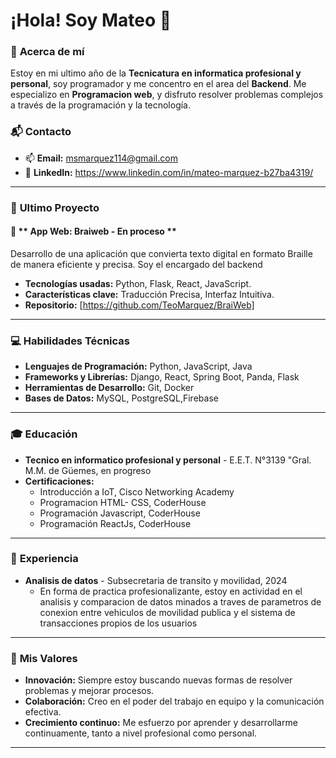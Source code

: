 # ¡Hola! Soy **Mateo** 👋

### 🌟 **Acerca de mí**
Estoy en mi ultimo año de la **Tecnicatura en informatica profesional y personal**, soy programador y me concentro en el area del **Backend**. Me especializo en **Programacion web**, y disfruto resolver problemas complejos a través de la programación y la tecnología.

### 📬 **Contacto**
- 📫 **Email:** msmarquez114@gmail.com
- 💼 **LinkedIn:** https://www.linkedin.com/in/mateo-marquez-b27ba4319/

---

### 🚀 **Ultimo Proyecto**

#### 📌 ** App Web: Braiweb - En proceso **
Desarrollo de una aplicación que convierta texto digital en formato Braille de manera eficiente y precisa. Soy el encargado del backend
- **Tecnologías usadas:** Python, Flask, React, JavaScript.
- **Características clave:** Traducción Precisa, Interfaz Intuitiva.
- **Repositorio:** [https://github.com/TeoMarquez/BraiWeb]
  
---

### 💻 **Habilidades Técnicas**

- **Lenguajes de Programación:** Python, JavaScript, Java
- **Frameworks y Librerías:** Django, React, Spring Boot, Panda, Flask
- **Herramientas de Desarrollo:** Git, Docker
- **Bases de Datos:** MySQL, PostgreSQL,Firebase

---

### 🎓 **Educación**

- **Tecnico en informatico profesional y personal** - E.E.T. N°3139 "Gral. M.M. de Güemes, en progreso
- **Certificaciones:**
    - Introducción a IoT, Cisco Networking Academy
    - Programacion HTML- CSS, CoderHouse
    - Programación Javascript, CoderHouse
    - Programación ReactJs, CoderHouse

---

### 💼 **Experiencia**

- **Analisis de datos** - Subsecretaria de transito y movilidad, 2024
  - En forma de practica profesionalizante, estoy en actividad en el analisis y comparacion de datos minados a traves de parametros de conexion entre vehiculos de movilidad publica y el sistema de transacciones propios de los usuarios

---

### 🌱 **Mis Valores**

- **Innovación:** Siempre estoy buscando nuevas formas de resolver problemas y mejorar procesos.
- **Colaboración:** Creo en el poder del trabajo en equipo y la comunicación efectiva.
- **Crecimiento continuo:** Me esfuerzo por aprender y desarrollarme continuamente, tanto a nivel profesional como personal.

---
